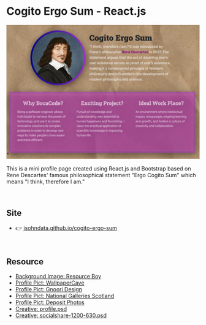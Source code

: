 # Cogito Ergo Sum - React.js
[![Screen Shot](./public/images/readme.webp)](https://jsohndata.github.io/cogito-ergo-sum/)

This is a mini profile page created using React.js and Bootstrap based on Rene Descartes' famous philosophical statement "Ergo Cogito Sum" which means "I think, therefore I am."

<br>

## Site
* 👉 [jsohndata.github.io/cogito-ergo-sum](https://jsohndata.github.io/cogito-ergo-sum/)

<br>

## Resource
* [Background Image: Resource Boy](https://www.pexels.com/photo/wrinkled-brown-paper-13031765/)
* [Profile Pict: WallpaperCave](https://wallpapercave.com/rene-descartes-wallpapers)
* [Profile Pict: Gnoori Design](https://dribbble.com/shots/7069705-Rene-Descartes)
* [Profile Pict: National Galleries Scotland](https://www.nationalgalleries.org/art-and-artists/97350/rene-descartes-1596-1650-french-philosopher)
* [Profile Pict: Deposit Photos](https://depositphotos.com/vector-images/descartes.html)
* [Creative: profile.psd](./public/creative/profile.psd)
* [Creative: socialshare-1200-630.psd](./public/creative/socialshare-1200-630.psd)

